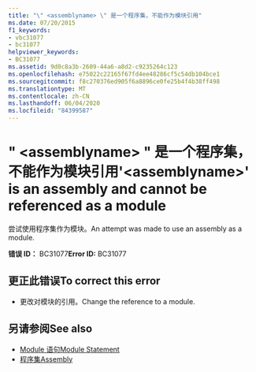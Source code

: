 ```yaml
---
title: "\" <assemblyname> \" 是一个程序集，不能作为模块引用"
ms.date: 07/20/2015
f1_keywords:
- vbc31077
- bc31077
helpviewer_keywords:
- BC31077
ms.assetid: 9d0c8a3b-2609-44a6-a8d2-c9235264c123
ms.openlocfilehash: e75022c22165f67fd4ee48286cf5c54db104bce1
ms.sourcegitcommit: f8c270376ed905f6a8896ce0fe25b4f4b38ff498
ms.translationtype: MT
ms.contentlocale: zh-CN
ms.lasthandoff: 06/04/2020
ms.locfileid: "84399587"
---
```

# <a name="assemblyname-is-an-assembly-and-cannot-be-referenced-as-a-module"></a><span data-ttu-id="ff72f-102">" \<assemblyname> " 是一个程序集，不能作为模块引用</span><span class="sxs-lookup"><span data-stu-id="ff72f-102">'\<assemblyname>' is an assembly and cannot be referenced as a module</span></span>
<span data-ttu-id="ff72f-103">尝试使用程序集作为模块。</span><span class="sxs-lookup"><span data-stu-id="ff72f-103">An attempt was made to use an assembly as a module.</span></span>  
  
 <span data-ttu-id="ff72f-104">**错误 ID：** BC31077</span><span class="sxs-lookup"><span data-stu-id="ff72f-104">**Error ID:** BC31077</span></span>  
  
## <a name="to-correct-this-error"></a><span data-ttu-id="ff72f-105">更正此错误</span><span class="sxs-lookup"><span data-stu-id="ff72f-105">To correct this error</span></span>  
  
- <span data-ttu-id="ff72f-106">更改对模块的引用。</span><span class="sxs-lookup"><span data-stu-id="ff72f-106">Change the reference to a module.</span></span>  
  
## <a name="see-also"></a><span data-ttu-id="ff72f-107">另请参阅</span><span class="sxs-lookup"><span data-stu-id="ff72f-107">See also</span></span>

- [<span data-ttu-id="ff72f-108">Module 语句</span><span class="sxs-lookup"><span data-stu-id="ff72f-108">Module Statement</span></span>](../language-reference/statements/module-statement.md)
- [<span data-ttu-id="ff72f-109">程序集</span><span class="sxs-lookup"><span data-stu-id="ff72f-109">Assembly</span></span>](../language-reference/modifiers/assembly.md)
